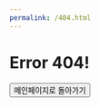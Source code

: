 ```yaml
---
permalink: /404.html
---
```


<!DOCTYPE html>
<html lang="en">
<head>
    <meta charset="utf-8">
    <meta http-equiv="X-UA-Compatible" content="IE=edge">
    <meta name="viewport" content="width=device-width, initial-scale=1.0">
    <title>Error 404</title>
</head>
<body>
<h1>
    Error 404!
</h1>
 
<button onclick="main()">메인페이지로 돌아가기</button>
<!--
 ___  ___          ________      ________      ________      ___      ________       ________     
|\  \|\  \        |\   ____\    |\   __  \    |\   ___ \    |\  \    |\   ___  \    |\   ____\  
\ \  \\\  \       \ \  \___|    \ \  \|\  \   \ \  \_|\ \   \ \  \   \ \  \\ \  \   \ \  \___| 
 \ \   __  \       \ \  \        \ \  \\\  \   \ \  \ \\ \   \ \  \   \ \  \\ \  \   \ \  \  ___ 
  \ \  \ \  \       \ \  \____    \ \  \\\  \   \ \  \_\\ \   \ \  \   \ \  \\ \  \   \ \  \|\  \
   \ \__\ \__\       \ \_______\   \ \_______\   \ \_______\   \ \__\   \ \__\\ \__\   \ \_______\
    \|__|\|__|        \|_______|    \|_______|    \|_______|    \|__|    \|__| \|__|    \|_______|
-->
</body>

<script>
    function main() {
        location.href = "http://hcoding.kro.kr"
    }
</script>
</html>
